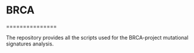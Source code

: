 # BRCA
===============

The repository provides all the scripts used for the BRCA-project mutational signatures analysis. 
